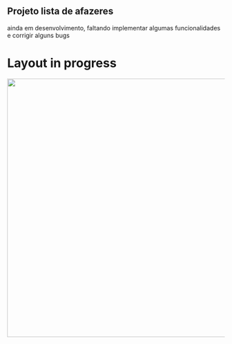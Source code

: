 ## Projeto lista de afazeres

ainda em desenvolvimento, faltando implementar algumas funcionalidades e corrigir alguns bugs

<p align="center">
    <h1>Layout in progress</h1>
    <img width="600" src="public/veideotodolist.gif">
</p>